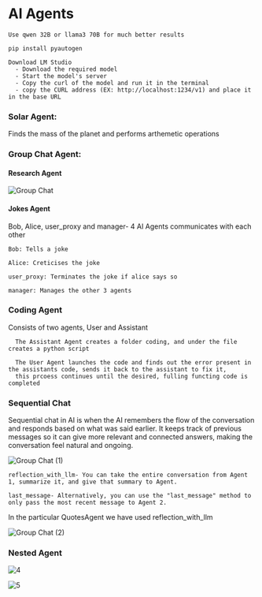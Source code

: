 # AI Agents

    Use qwen 32B or llama3 70B for much better results 

    pip install pyautogen

    Download LM Studio
      - Download the required model 
      - Start the model's server 
      - Copy the curl of the model and run it in the terminal 
      - copy the CURL address (EX: http://localhost:1234/v1) and place it in the base URL

### Solar Agent: 
  Finds the mass of the planet and performs arthemetic operations 

### Group Chat Agent: 

#### Research Agent

![Group Chat](https://github.com/user-attachments/assets/02d3f7b5-84f2-49f5-874e-7d53c11be935)

#### Jokes Agent
  Bob, Alice, user_proxy and manager- 4 AI Agents communicates with each other
  
    Bob: Tells a joke
  
    Alice: Creticises the joke
  
    user_proxy: Terminates the joke if alice says so
  
    manager: Manages the other 3 agents 

### Coding Agent 
  
   Consists of two agents, User and Assistant

      The Assistant Agent creates a folder coding, and under the file creates a python script 

      The User Agent launches the code and finds out the error present in the assistants code, sends it back to the assistant to fix it, 
      this prcoess continues until the desired, fulling functing code is completed

### Sequential Chat

Sequential chat in AI is when the AI remembers the flow of the conversation and responds based on what was said earlier. It keeps track of previous messages so it can give more relevant and connected answers, making the conversation feel natural and ongoing.

![Group Chat (1)](https://github.com/user-attachments/assets/82f5c3f9-f07f-43fa-bd60-b69c145ba114)

    reflection_with_llm- You can take the entire conversation from Agent 1, summarize it, and give that summary to Agent.
    
    last_message- Alternatively, you can use the "last_message" method to only pass the most recent message to Agent 2.

In the particular QuotesAgent we have used reflection_with_llm

![Group Chat (2)](https://github.com/user-attachments/assets/c5a06e95-f7b4-44cb-a59b-4c73b773c33e)

### Nested Agent

![4](https://github.com/user-attachments/assets/e06023a2-32b7-4b03-9077-9fd214b992ce)

![5](https://github.com/user-attachments/assets/0eda6481-64e7-4064-a5ee-b7f546f9a038)

  
